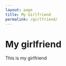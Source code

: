 ```yaml
---
layout: page
title: My Girlfriend
permalink: /girlfriend/
---
```

# My girlfriend
This is my girlfriend
